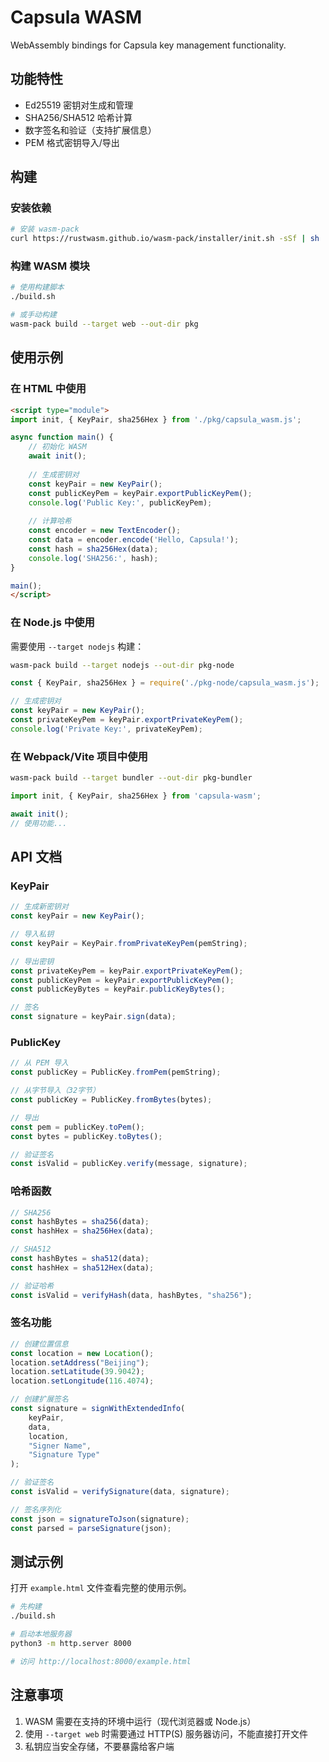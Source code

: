 # Capsula WASM

WebAssembly bindings for Capsula key management functionality.

## 功能特性

- Ed25519 密钥对生成和管理
- SHA256/SHA512 哈希计算
- 数字签名和验证（支持扩展信息）
- PEM 格式密钥导入/导出

## 构建

### 安装依赖

```bash
# 安装 wasm-pack
curl https://rustwasm.github.io/wasm-pack/installer/init.sh -sSf | sh
```

### 构建 WASM 模块

```bash
# 使用构建脚本
./build.sh

# 或手动构建
wasm-pack build --target web --out-dir pkg
```

## 使用示例

### 在 HTML 中使用

```html
<script type="module">
import init, { KeyPair, sha256Hex } from './pkg/capsula_wasm.js';

async function main() {
    // 初始化 WASM
    await init();
    
    // 生成密钥对
    const keyPair = new KeyPair();
    const publicKeyPem = keyPair.exportPublicKeyPem();
    console.log('Public Key:', publicKeyPem);
    
    // 计算哈希
    const encoder = new TextEncoder();
    const data = encoder.encode('Hello, Capsula!');
    const hash = sha256Hex(data);
    console.log('SHA256:', hash);
}

main();
</script>
```

### 在 Node.js 中使用

需要使用 `--target nodejs` 构建：

```bash
wasm-pack build --target nodejs --out-dir pkg-node
```

```javascript
const { KeyPair, sha256Hex } = require('./pkg-node/capsula_wasm.js');

// 生成密钥对
const keyPair = new KeyPair();
const privateKeyPem = keyPair.exportPrivateKeyPem();
console.log('Private Key:', privateKeyPem);
```

### 在 Webpack/Vite 项目中使用

```bash
wasm-pack build --target bundler --out-dir pkg-bundler
```

```javascript
import init, { KeyPair, sha256Hex } from 'capsula-wasm';

await init();
// 使用功能...
```

## API 文档

### KeyPair

```javascript
// 生成新密钥对
const keyPair = new KeyPair();

// 导入私钥
const keyPair = KeyPair.fromPrivateKeyPem(pemString);

// 导出密钥
const privateKeyPem = keyPair.exportPrivateKeyPem();
const publicKeyPem = keyPair.exportPublicKeyPem();
const publicKeyBytes = keyPair.publicKeyBytes();

// 签名
const signature = keyPair.sign(data);
```

### PublicKey

```javascript
// 从 PEM 导入
const publicKey = PublicKey.fromPem(pemString);

// 从字节导入（32字节）
const publicKey = PublicKey.fromBytes(bytes);

// 导出
const pem = publicKey.toPem();
const bytes = publicKey.toBytes();

// 验证签名
const isValid = publicKey.verify(message, signature);
```

### 哈希函数

```javascript
// SHA256
const hashBytes = sha256(data);
const hashHex = sha256Hex(data);

// SHA512
const hashBytes = sha512(data);
const hashHex = sha512Hex(data);

// 验证哈希
const isValid = verifyHash(data, hashBytes, "sha256");
```

### 签名功能

```javascript
// 创建位置信息
const location = new Location();
location.setAddress("Beijing");
location.setLatitude(39.9042);
location.setLongitude(116.4074);

// 创建扩展签名
const signature = signWithExtendedInfo(
    keyPair,
    data,
    location,
    "Signer Name",
    "Signature Type"
);

// 验证签名
const isValid = verifySignature(data, signature);

// 签名序列化
const json = signatureToJson(signature);
const parsed = parseSignature(json);
```

## 测试示例

打开 `example.html` 文件查看完整的使用示例。

```bash
# 先构建
./build.sh

# 启动本地服务器
python3 -m http.server 8000

# 访问 http://localhost:8000/example.html
```

## 注意事项

1. WASM 需要在支持的环境中运行（现代浏览器或 Node.js）
2. 使用 `--target web` 时需要通过 HTTP(S) 服务器访问，不能直接打开文件
3. 私钥应当安全存储，不要暴露给客户端